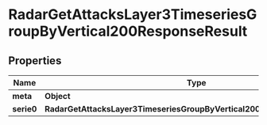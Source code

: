 

# RadarGetAttacksLayer3TimeseriesGroupByVertical200ResponseResult


## Properties

| Name | Type | Description | Notes |
|------------ | ------------- | ------------- | -------------|
|**meta** | **Object** |  |  |
|**serie0** | **RadarGetAttacksLayer3TimeseriesGroupByVertical200ResponseResultSerie0** |  |  |



